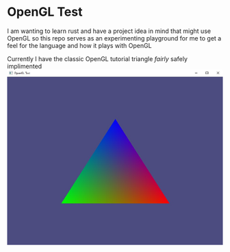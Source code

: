 # OpenGL Test

I am wanting to learn rust and have a project idea in mind that might use OpenGL
so this repo serves as an experimenting playground for me to get a feel for the
language and how it plays with OpenGL

Currently I have the classic OpenGL tutorial triangle _fairly_ safely implimented
![Image of OpenGL test triangle screenshot from build](docs/triangle.jpg)
